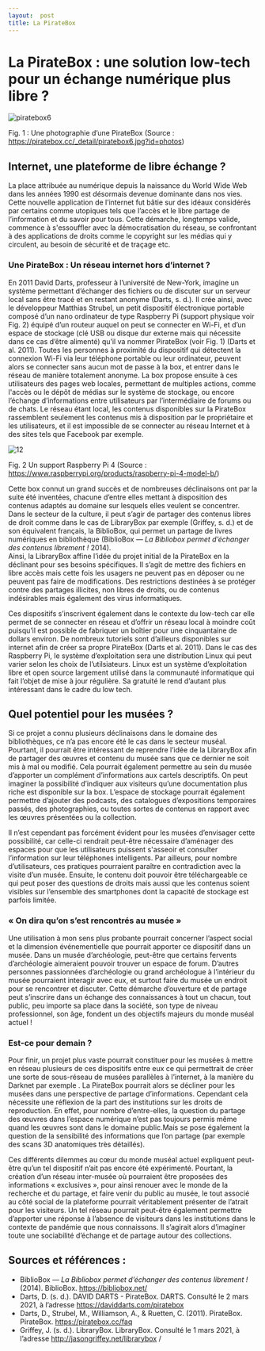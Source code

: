 ```yaml
---
layout:  post
title: La PirateBox
---
```

# **La PirateBox : une solution low-tech pour un échange numérique plus libre ?**

![piratebox6](https://user-images.githubusercontent.com/77698526/110889574-b1b21f00-82ee-11eb-9e9f-f8c86e3d35a5.jpg)

Fig. 1 : Une photographie d’une PirateBox
(Source : https://piratebox.cc/_detail/piratebox6.jpg?id=photos)

## Internet, une plateforme de libre échange ?
La place attribuée au numérique depuis la naissance du World Wide Web dans les années 1990 est désormais devenue dominante dans nos vies.
Cette nouvelle application de l’internet fut bâtie sur des idéaux considérés par certains comme utopiques tels que l’accès et le libre partage de l’information et du savoir pour tous.
Cette démarche, longtemps valide, commence à s'essouffler avec la démocratisation du réseau, se confrontant à des applications de droits comme le copyright sur les médias qui y circulent,
au besoin de sécurité et de traçage etc.

### Une PirateBox : Un réseau internet hors d’internet ?
En 2011 David Darts, professeur à l’université de New-York, imagine un système permettant d’échanger des fichiers ou de discuter sur un serveur local sans être tracé et en restant anonyme (Darts, s. d.).
Il crée ainsi, avec le développeur Matthias Strubel, un petit dispositif électronique portable composé d’un nano ordinateur de type Raspberry Pi (support physique voir Fig. 2) équipé d’un routeur auquel on peut se connecter en Wi-Fi, et d’un espace de stockage (clé USB ou disque dur externe mais qui nécessite dans ce cas d’être alimenté) qu’il va nommer PirateBox (voir Fig. 1) (Darts et al. 2011).
Toutes les personnes à proximité du dispositif qui détectent la connexion Wi-Fi via leur téléphone portable ou leur ordinateur, peuvent alors se connecter sans aucun mot de passe à la box,
et entrer dans le réseau de manière totalement anonyme. La box propose ensuite à ces utilisateurs des pages web locales, permettant de multiples actions, comme l'accès ou le dépôt de médias sur
le système de stockage, ou encore l’échange d’informations entre utilisateurs par l’intermédiaire de forums ou de chats. Le réseau étant local, les contenus disponibles sur la PirateBox rassemblent seulement les contenus mis à disposition par le propriétaire et les utilisateurs, et il est impossible de se connecter au réseau Internet et à des sites tels que Facebook par exemple.

![12](https://user-images.githubusercontent.com/77698526/110890012-824fe200-82ef-11eb-9136-2654d2856120.png)


Fig. 2 Un support Raspberry Pi 4
(Source : https://www.raspberrypi.org/products/raspberry-pi-4-model-b/)

Cette box connut un grand succès et de nombreuses déclinaisons ont par la suite été inventées, chacune d’entre elles mettant à disposition des contenus adaptés au domaine sur lesquels elles veulent se concentrer. Dans le secteur de la culture, il peut s’agir de partager des contenus libres de droit comme dans le cas de LibraryBox par exemple (Griffey, s. d.) et de son équivalent français, la BiblioBox, qui permet un partage de livres numériques en bibliothèque (BiblioBox — *La Bibliobox permet d’échanger des contenus librement !* 2014).  
Ainsi, la LibraryBox affine l’idée du projet initial de la PirateBox en la déclinant pour ses besoins spécifiques. Il s’agit de mettre des fichiers en libre accès mais cette fois les usagers ne peuvent pas en déposer ou ne peuvent pas faire de modifications. Des restrictions destinées à se protéger contre des partages illicites, non libres de droits, ou de contenus indésirables mais également des virus informatiques.

Ces dispositifs s’inscrivent également dans le contexte du low-tech car elle permet de se connecter en réseau et d’offrir un réseau local à moindre coût puisqu’il est possible de fabriquer un boîtier pour une cinquantaine de dollars environ. De nombreux tutoriels sont d’ailleurs disponibles sur internet afin de créer sa propre PirateBox (Darts et al. 2011).
Dans le cas des Raspberry Pi, le système d’exploitation sera une distribution Linux qui peut varier selon les choix de l’utilsiateurs. Linux est un système d’exploitation libre et open source largement utilisé dans la communauté informatique qui fait l’objet de mise à jour régulière. Sa gratuité le rend d’autant plus intéressant dans le cadre du low tech.

## Quel potentiel pour les musées ?
Si ce projet a connu plusieurs déclinaisons dans le domaine des bibliothèques, ce n’a pas encore été le cas dans le secteur muséal. Pourtant, il pourrait être intéressant de reprendre l’idée de la LibraryBox afin de partager des œuvres et contenu du musée sans que ce dernier ne soit mis à mal ou modifié. Cela pourrait également permettre au sein du musée d’apporter un complément d’informations aux cartels descriptifs. On peut imaginer la possibilité d’indiquer aux visiteurs qu’une documentation plus riche est disponible sur la box. L’espace de stockage pourrait également permettre d’ajouter des podcasts, des catalogues d’expositions temporaires passés, des photographies, ou toutes sortes de contenus en rapport avec les œuvres présentées ou la collection. 

Il n’est cependant pas forcément évident pour les musées d’envisager cette possibilité, car celle-ci rendrait peut-être nécessaire d’aménager des espaces pour que les utilisateurs puissent s'asseoir et consulter l’information sur
leur téléphones intelligents. Par ailleurs, pour nombre d’utilisateurs, ces pratiques pourraient paraître en contradiction avec la visite d’un musée. Ensuite, le contenu doit pouvoir être téléchargeable ce qui peut poser des questions de droits mais aussi que les contenus soient visibles sur l’ensemble des smartphones dont la capacité de stockage est parfois limitée.

### « On dira qu’on s’est rencontrés au musée »
Une utilisation à mon sens plus probante pourrait concerner l’aspect social et la dimension événementielle que pourrait apporter ce dispositif dans un musée. Dans un musée d’archéologie, peut-être que certains fervents d’archéologie aimeraient pouvoir trouver un espace de forum. D’autres personnes passionnées d’archéologie ou grand archéologue à l’intérieur du musée pourraient interagir avec eux, et surtout faire du musée un endroit pour se rencontrer et discuter.
Cette démarche d’ouverture et de partage peut s’inscrire dans un échange des connaissances à tout un chacun, tout public, peu importe sa place dans la société, son type de niveau professionnel, son âge, fondent un des objectifs majeurs du monde muséal actuel !

### Est-ce pour demain ?
Pour finir, un projet plus vaste pourrait constituer pour les musées à mettre en réseau plusieurs de ces dispositifs entre eux ce qui permettrait de créer une sorte de sous-réseau de musées parallèles à l’internet, à la manière du Darknet par exemple .
La PirateBox pourrait alors se décliner pour les musées dans une perspective de partage d’informations. Cependant cela nécessite une réflexion de la part des institutions sur les droits de reproduction. En effet, pour nombre d’entre-elles, la question du partage des œuvres dans l’espace numérique n’est pas toujours permis même quand les œuvres sont dans le domaine public.Mais se pose également la question de la sensibilité des informations que l’on partage (par exemple des scans 3D anatomiques très détaillés).

Ces différents dilemmes au cœur du monde muséal actuel expliquent peut-être qu’un tel dispositif n’ait pas encore été expérimenté. Pourtant, la création d’un réseau inter-musée où pourraient être proposées des informations « exclusives », pour ainsi renouer avec le monde de la recherche et du partage, et faire venir du public au musée, le tout associé au côté social de la plateforme pourrait véritablement présenter de l’atrait pour les visiteurs. Un tel réseau pourrait peut-être également permettre d’apporter une réponse à l’absence de visiteurs dans les institutions dans le contexte de pandémie que nous connaissons. Il s’agirait alors d’imaginer toute une sociabilité d’échange et de partage autour des collections.

## Sources et références :

- BiblioBox — *La Bibliobox permet d’échanger des contenus librement !* (2014). BiblioBox. https://bibliobox.net/
- Darts, D. (s. d.). DAVID DARTS - PirateBox. DARTS. Consulté le 2 mars 2021, à l’adresse https://daviddarts.com/piratebox
- Darts, D., Strubel, M., Williamson, A., & Ruetten, C. (2011). PirateBox. PirateBox. https://piratebox.cc/faq
- Griffey, J. (s. d.). LibraryBox. LibraryBox. Consulté le 1 mars 2021, à l’adresse http://jasongriffey.net/librarybox /
